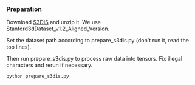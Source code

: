 ### Preparation

Download [S3DIS](http://buildingparser.stanford.edu/dataset.html) and unzip it. We use Stanford3dDataset_v1.2_Aligned_Version.

Set the dataset path according to prepare_s3dis.py (don't run it, read the top lines).

Then run prepare_s3dis.py to process raw data into tensors. Fix illegal characters and rerun if necessary.

```bash
python prepare_s3dis.py
```